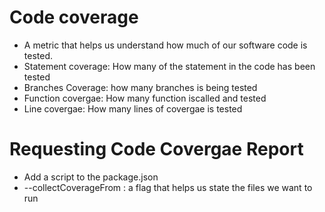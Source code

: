 # Code coverage

- A metric that helps us understand how much of our software code is tested.
- Statement coverage: How many of the statement in the code has been tested
- Branches Coverage: how many branches is being tested
- Function covergae: How many function iscalled and tested
- Line covergae: How many lines of covergae is tested

# Requesting Code Covergae Report

- Add a script to the package.json
- --collectCoverageFrom : a flag that helps us state the files we want to run
